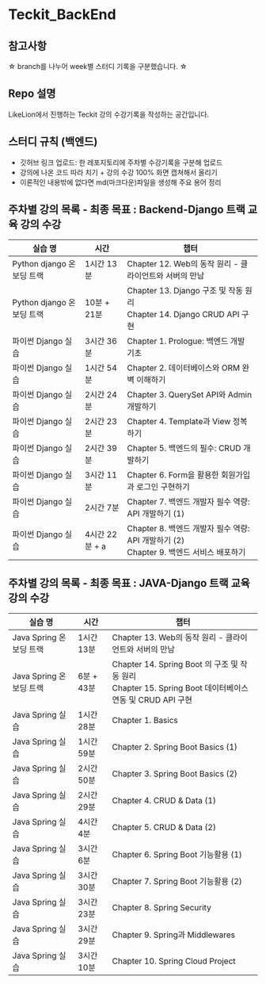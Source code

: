 # Teckit_BackEnd

## 참고사항

☆ branch를 나누어 week별 스터디 기록을 구분했습니다. ☆


## Repo 설명
LikeLion에서 진행하는 Teckit 강의 수강기록을 작성하는 공간입니다.

## 스터디 규칙 (백엔드)
- 깃허브 링크 업로드: 한 레포지토리에 주차별 수강기록을 구분해 업로드
- 강의에 나온 코드 따라 치기 + 강의 수강 100% 화면 캡쳐해서 올리기
- 이론적인 내용밖에 없다면 md(마크다운)파일을 생성해 주요 용어 정리

## 주차별 강의 목록 - 최종 목표 : Backend-Django 트랙 교육 강의 수강

| 실습 명 | 시간 | 챕터 |
|---|---|---|
| Python django 온보딩 트랙 | 1시간 13분 | Chapter 12. Web의 동작 원리 - 클라이언트와 서버의 만남 |
| Python django 온보딩 트랙 | 10분 + 21분 | Chapter 13. Django 구조 및 작동 원리 <br>Chapter 14. Django CRUD API 구현 |
| 파이썬 Django 실습 | 3시간 36분 | Chapter 1. Prologue: 백엔드 개발 기초 |
| 파이썬 Django 실습 | 1시간 54분 | Chapter 2. 데이터베이스와 ORM 완벽 이해하기 |
| 파이썬 Django 실습 | 2시간 24분 | Chapter 3. QuerySet API와 Admin 개발하기 |
| 파이썬 Django 실습 | 2시간 23분 | Chapter 4. Template과 View 정복하기 |
| 파이썬 Django 실습 | 2시간 39분 | Chapter 5. 백엔드의 필수: CRUD 개발하기 |
| 파이썬 Django 실습 | 3시간 11분 | Chapter 6. Form을 활용한 회원가입과 로그인 구현하기 |
| 파이썬 Django 실습 | 2시간 7분 | Chapter 7. 백엔드 개발자 필수 역량: API 개발하기 (1) |
| 파이썬 Django 실습 | 4시간 22분 + a | Chapter 8. 백엔드 개발자 필수 역량: API 개발하기 (2) <br>Chapter 9. 백엔드 서비스 배포하기 |

## 주차별 강의 목록 - 최종 목표 : JAVA-Django 트랙 교육 강의 수강

| 실습 명 | 시간 | 챕터 |
|---|---|---|
| Java Spring 온보딩 트랙 | 1시간 13분 | Chapter 13. Web의 동작 원리 - 클라이언트와 서버의 만남 |
| Java Spring 온보딩 트랙 | 6분 + 43분 | Chapter 14. Spring Boot 의 구조 및 작동 원리 <br>Chapter 15. Spring Boot 데이터베이스 연동 및 CRUD API 구현 |
| Java Spring 실습 | 1시간 28분 | Chapter 1. Basics |
| Java Spring 실습 | 1시간 59분 | Chapter 2. Spring Boot Basics (1) |
| Java Spring 실습 | 2시간 50분 | Chapter 3. Spring Boot Basics (2) |
| Java Spring 실습 | 2시간 29분 | Chapter 4. CRUD & Data (1) |
| Java Spring 실습 | 4시간 4분 | Chapter 5. CRUD & Data (2) |
| Java Spring 실습 | 3시간 6분 | Chapter 6. Spring Boot 기능활용 (1) |
| Java Spring 실습 | 3시간 30분 | Chapter 7. Spring Boot 기능활용 (2) |
| Java Spring 실습 | 3시간 23분 | Chapter 8. Spring Security |
| Java Spring 실습 | 3시간 29분 | Chapter 9. Spring과 Middlewares |
| Java Spring 실습 | 3시간 10분 | Chapter 10. Spring Cloud Project |
